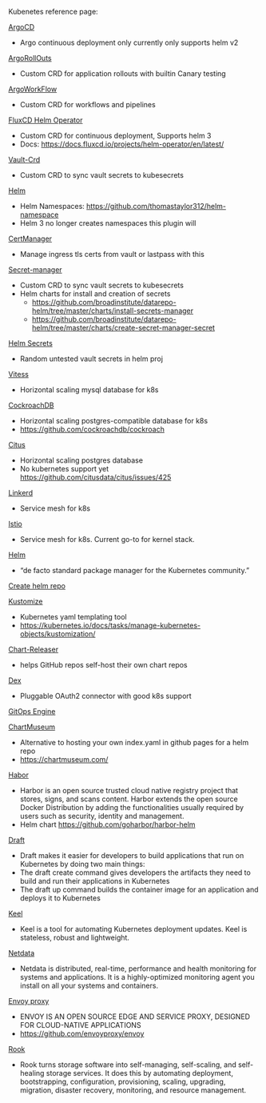 Kubenetes reference page:


[ArgoCD](https://argoproj.github.io/projects/argo-cd)
- Argo continuous deployment only currently only supports helm v2

[ArgoRollOuts](https://argoproj.github.io/argo-rollouts/)
- Custom CRD for application rollouts with builtin Canary testing

[ArgoWorkFlow](https://argoproj.github.io/argo)
- Custom CRD for workflows and pipelines

[FluxCD Helm Operator](https://github.com/fluxcd/helm-operator)
- Custom CRD for continuous deployment, Supports helm 3
- Docs: https://docs.fluxcd.io/projects/helm-operator/en/latest/

[Vault-Crd](https://github.com/DaspawnW/vault-crd)
- Custom CRD to sync vault secrets to kubesecrets

[Helm](https://github.com/broadinstitute/vault-crd-helm)
- Helm Namespaces: https://github.com/thomastaylor312/helm-namespace
- Helm 3 no longer creates namespaces this plugin will

[CertManager](https://github.com/jetstack/cert-manager)
- Manage ingress tls certs from vault or lastpass with this

[Secret-manager](https://github.com/tuenti/secrets-manager)
- Custom CRD to sync vault secrets to kubesecrets
- Helm charts for install and creation of secrets
  - https://github.com/broadinstitute/datarepo-helm/tree/master/charts/install-secrets-manager
  - https://github.com/broadinstitute/datarepo-helm/tree/master/charts/create-secret-manager-secret

[Helm Secrets](https://github.com/futuresimple/helm-secrets)
- Random untested vault secrets in helm proj

[Vitess](https://vitess.io/)
- Horizontal scaling mysql database for k8s

[CockroachDB](https://www.cockroachlabs.com/product/)
- Horizontal scaling postgres-compatible database for k8s
- https://github.com/cockroachdb/cockroach

[Citus](https://github.com/citusdata/citus)
- Horizontal scaling postgres database
- No kubernetes support yet https://github.com/citusdata/citus/issues/425

[Linkerd](https://linkerd.io/)
- Service mesh for k8s

[Istio](https://istio.io/)
- Service mesh for k8s. Current go-to for kernel stack.

[Helm](http://helm.sh/)
- “de facto standard package manager for the Kubernetes community.”

[Create helm repo](https://tech.paulcz.net/blog/creating-a-helm-chart-monorepo-part-1/)

[Kustomize](https://github.com/kubernetes-sigs/kustomize)
- Kubernetes yaml templating tool
- https://kubernetes.io/docs/tasks/manage-kubernetes-objects/kustomization/

[Chart-Releaser](https://github.com/helm/chart-releaser)
- helps GitHub repos self-host their own chart repos

[Dex](https://github.com/dexidp/dex)
- Pluggable OAuth2 connector with good k8s support

[GitOps Engine](https://github.com/argoproj/gitops-engine)

[ChartMuseum](https://github.com/helm/chartmuseum)
- Alternative to hosting your own index.yaml in github pages for a helm repo
- https://chartmuseum.com/

[Habor](https://github.com/goharbor/harbor)
- Harbor is an open source trusted cloud native registry project that stores, signs, and scans content. Harbor extends the open source Docker Distribution by adding the functionalities usually required by users such as security, identity and management.
- Helm chart https://github.com/goharbor/harbor-helm

[Draft](https://github.com/Azure/draft)
- Draft makes it easier for developers to build applications that run on Kubernetes by doing two main things:
- The draft create command gives developers the artifacts they need to build and run their applications in Kubernetes
- The draft up command builds the container image for an application and deploys it to Kubernetes

[Keel](https://keel.sh/)
- Keel is a tool for automating Kubernetes deployment updates. Keel is stateless, robust and lightweight.

[Netdata](https://github.com/netdata/netdata)
- Netdata is distributed, real-time, performance and health monitoring for systems and applications. It is a highly-optimized monitoring agent you install on all your systems and containers.

[Envoy proxy](https://www.envoyproxy.io/)
- ENVOY IS AN OPEN SOURCE EDGE AND SERVICE PROXY, DESIGNED FOR CLOUD-NATIVE APPLICATIONS
- https://github.com/envoyproxy/envoy

[Rook](https://github.com/rook/rook)
- Rook turns storage software into self-managing, self-scaling, and self-healing storage services. It does this by automating deployment, bootstrapping, configuration, provisioning, scaling, upgrading, migration, disaster recovery, monitoring, and resource management.
